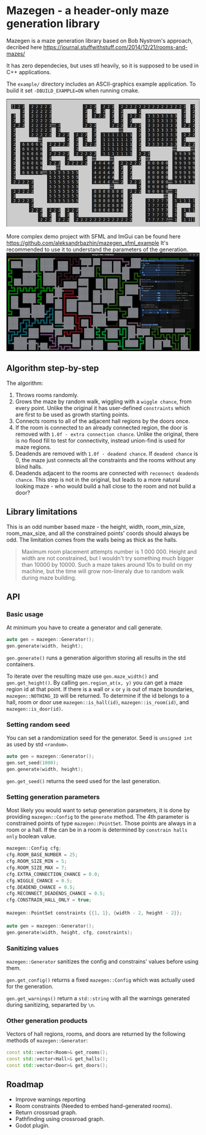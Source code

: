 # Mazegen - a header-only maze generation library

Mazegen is a maze generation library based on Bob Nystrom's approach, decribed here https://journal.stuffwithstuff.com/2014/12/21/rooms-and-mazes/

It has zero dependecies, but uses stl heavily, so it is supposed to be used in C++ applications.

The `example/` directory includes an ASCII-graphics example application. To build it set `-DBUILD_EXAMPLE=ON` when running cmake.

![ASCII example](docs/Screenshot1.png)

More complex demo project with SFML and ImGui can be found here https://github.com/aleksandrbazhin/mazegen_sfml_example
It's recommended to use it to understand the parameters of the generation.
![Demo application](docs/Screenshot2.png)

## Algorithm step-by-step

The algorithm:
1. Throws rooms randomly.
2. Grows the maze by random walk, wiggling with a `wiggle chance`, from every point. Unlike the original it has user-defined `constraints` which are first to be used as growth starting points.
3. Connects rooms to all of the adjacent hall regions by the doors once.
4. If the room is connected to an already connected region, the door is removed with `1.0f - extra connection chance`.  Unlike the original, there is no flood fill to test for connectivity, instead union-find is used for maze regions.
5. Deadends are removed with `1.0f - deadend chance`. If `deadend chance` is 0, the maze just connects all the constraints and the rooms without any blind halls.
6. Deadends adjacent to the rooms are connected with `reconnect deadends chance`. This step is not in the original, but leads to a more natural looking maze - who would build a hall close to the room and not build a door?


## Library limitations

This is an odd number based maze - the height, width, room_min_size, room_max_size, and all the constrained points' coords should always be odd. The limitation comes from the walls being as thick as the halls.

> Maximum room placement attempts number is 1 000 000. Height and width are not constrained, but I wouldn't try something much bigger than 10000 by 10000. Such a maze takes around 10s to build on my machine, but the time will grow non-lineraly due to random walk during maze building.  

## API

### Basic usage
At minimum you have to create a generator and call generate.
```cpp
auto gen = mazegen::Generator();
gen.generate(width, height);
```
`gen.generate()` runs a generation algorithm storing all results in the std containers.

To iterate over the resulting maze use `gen.maze_width()` and `gen.get_height()`. By calling `gen.region_at(x, y)` you can get a maze region id at that point. If there is a wall or `x` or `y` is out of maze boundaries, `mazegen::NOTHING_ID` will be returned. To determine if the id belongs to a hall, room or door use `mazegen::is_hall(id)`, `mazegen::is_room(id)`, and `mazegen::is_door(id)`. 


### Setting random seed
You can set a randomization seed for the generator. Seed is `unsigned int` as used by std `<random>`.
```cpp
auto gen = mazegen::Generator();
gen.set_seed(1000);
gen.generate(width, height);
```
`gen.get_seed()` returns the seed used for the last generation.

### Setting generation parameters
Most likely you would want to setup generation parameters, it is done by providing `mazegen::Config` to the `generate` method. The 4th parameter is constrained points of type `mazegen::PointSet`. Those points are always in a room or a hall. If the can be in a room is determined by `constrain halls only` boolean value.
```cpp
mazegen::Config cfg;
cfg.ROOM_BASE_NUMBER = 25;
cfg.ROOM_SIZE_MIN = 5;
cfg.ROOM_SIZE_MAX = 7;
cfg.EXTRA_CONNECTION_CHANCE = 0.0;
cfg.WIGGLE_CHANCE = 0.5;
cfg.DEADEND_CHANCE = 0.5;
cfg.RECONNECT_DEADENDS_CHANCE = 0.5;
cfg.CONSTRAIN_HALL_ONLY = true;

mazegen::PointSet constraints {{1, 1}, {width - 2, height - 2}};

auto gen = mazegen::Generator();
gen.generate(width, height, cfg, constraints);
```

### Sanitizing values

`mazegen::Generator` sanitizes the config and constrains' values before using them. 

`gen.get_config()` returns a fixed `mazegen::Config` which was actually used for the generation.

`gen.get_warnings()` return a `std::string` with all the warnings generated during sanitizing, separarted by `\n`.


### Other generation products
Vectors of hall regions, rooms, and doors are returned by the following methods of `mazegen::Generator`:
```cpp
const std::vector<Room>& get_rooms();
const std::vector<Hall>& get_halls();
const std::vector<Door>& get_doors();
```


## Roadmap
- Improve warnings reporting
- Room constraints (Needed to embed hand-generated rooms).
- Return crossroad graph.
- Pathfinding using crossroad graph.
- Godot plugin.

